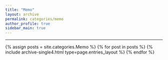 ```yaml
---
title: "Memo"
layout: archive
permalink: categories/memo
author_profile: true
sidebar_main: true
---
```


***

{% assign posts = site.categories.Memo %}
{% for post in posts %} {% include archive-single4.html type=page.entries_layout %} {% endfor %}

